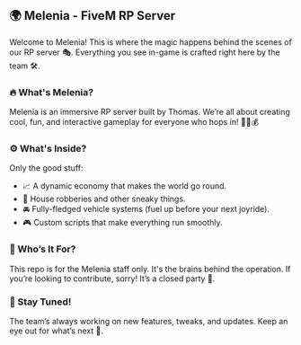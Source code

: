 ## 🌍 Melenia - FiveM RP Server
Welcome to Melenia! This is where the magic happens behind the scenes of our RP server 🎭. Everything you see in-game is crafted right here by the team 🛠️.

### 🔥 What's Melenia?
Melenia is an immersive RP server built by Thomas. We’re all about creating cool, fun, and interactive gameplay for everyone who hops in! 🚗💼💰

### ⚙️ What's Inside?
Only the good stuff:

- 📈 A dynamic economy that makes the world go round.
- 🏡 House robberies and other sneaky things.
- 🚘 Fully-fledged vehicle systems (fuel up before your next joyride).
- 🎮 Custom scripts that make everything run smoothly.

### 🤝 Who’s It For?
This repo is for the Melenia staff only. It's the brains behind the operation. If you’re looking to contribute, sorry! It’s a closed party 🛑.

### 🎯 Stay Tuned!
The team’s always working on new features, tweaks, and updates. Keep an eye out for what’s next 👀.
